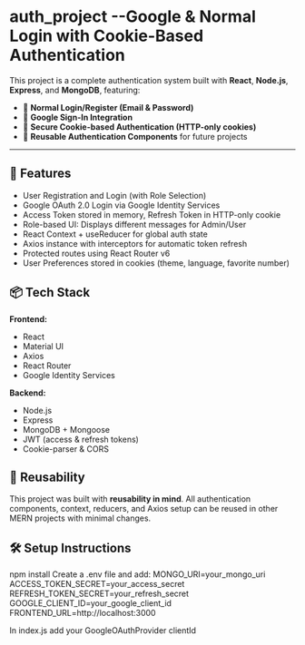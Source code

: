 # auth_project  --Google & Normal Login with Cookie-Based Authentication

This project is a complete authentication system built with **React**, **Node.js**, **Express**, and **MongoDB**, featuring:

- 🔐 **Normal Login/Register (Email & Password)**
- 🔑 **Google Sign-In Integration**
- 🍪 **Secure Cookie-based Authentication (HTTP-only cookies)**
- 🧱 **Reusable Authentication Components** for future projects

---

## 🚀 Features

- User Registration and Login (with Role Selection)
- Google OAuth 2.0 Login via Google Identity Services
- Access Token stored in memory, Refresh Token in HTTP-only cookie
- Role-based UI: Displays different messages for Admin/User
- React Context + useReducer for global auth state
- Axios instance with interceptors for automatic token refresh
- Protected routes using React Router v6
- User Preferences stored in cookies (theme, language, favorite number)


## 📦 Tech Stack

**Frontend:**
- React
- Material UI
- Axios
- React Router
- Google Identity Services

**Backend:**
- Node.js
- Express
- MongoDB + Mongoose
- JWT (access & refresh tokens)
- Cookie-parser & CORS

## 🧩 Reusability

This project was built with **reusability in mind**. All authentication components, context, reducers, and Axios setup can be reused in other MERN projects with minimal changes.

## 🛠️ Setup Instructions

npm install
Create a .env file and add:
        MONGO_URI=your_mongo_uri
        ACCESS_TOKEN_SECRET=your_access_secret
        REFRESH_TOKEN_SECRET=your_refresh_secret
        GOOGLE_CLIENT_ID=your_google_client_id
        FRONTEND_URL=http://localhost:3000

In index.js add your GoogleOAuthProvider clientId



